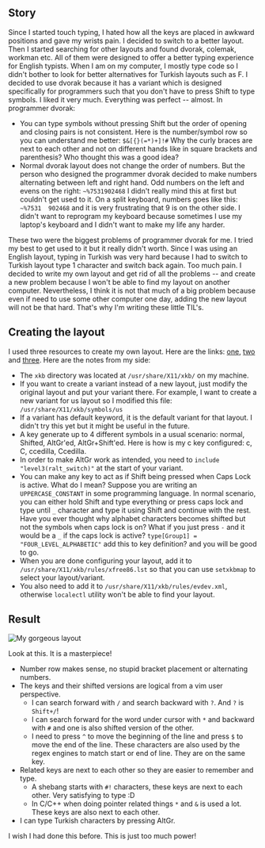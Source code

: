 ## Story
Since I started touch typing, I hated how all the keys are placed in awkward positions and gave my wrists pain. I decided to switch to a better layout. Then I started searching for other layouts and found dvorak, colemak, workman etc. All of them were designed to offer a better typing experience for English typists. When I am on my computer, I mostly type code so I didn't bother to look for better alternatives for Turkish layouts such as F. I decided to use dvorak because it has a variant which is designed specifically for programmers such that you don't have to press Shift to type symbols. I liked it very much. Everything was perfect -- almost. In programmer dvorak:

- You can type symbols without pressing Shift but the order of opening and closing pairs is not consistent. Here is the number/symbol row so you can understand me better: `$&[{}(=*)+]!#` Why the curly braces are next to each other and not on different hands like in square brackets and parenthesis? Who thought this was a good idea?
- Normal dvorak layout does not change the order of numbers. But the person who designed the programmer dvorak decided to make numbers alternating between left and right hand. Odd numbers on the left and evens on the right: `~%7531902468` I didn't really mind this at first but couldn't get used to it. On a split keyboard, numbers goes like this: `~%7531  902468` and it is very frustrating that 9 is on the other side. I didn't want to reprogram my keyboard because sometimes I use my laptop's keyboard and I didn't want to make my life any harder. 

These two were the biggest problems of programmer dvorak for me. I tried my best to get used to it but it really didn't worth. Since I was using an English layout, typing in Turkish was very hard because I had to switch to Turkish layout type 1 character and switch back again. Too much pain. I decided to write my own layout and get rid of all the problems -- and create a new problem because I won't be able to find my layout on another computer. Nevertheless, I think it is not that much of a big problem because even if need to use some other computer one day, adding the new layout will not be that hard. That's why I'm writing these little TIL's. 

## Creating the layout

I used three resources to create my own layout. Here are the links: [one](https://www.linux.com/news/creating-custom-keyboard-layouts-x11-using-xkb/), [two](http://karols.github.io/blog/2013/11/18/creating-custom-keyboard-layouts-for-linux/) and [three](https://wiki.archlinux.org/title/X_keyboard_extension). Here are the notes from my side: 

- The `xkb` directory was located at `/usr/share/X11/xkb/` on my machine.
- If you want to create a variant instead of a new layout, just modify the original layout and put your variant there. For example, I want to create a new variant for us layout so I modified this file: `/usr/share/X11/xkb/symbols/us`
- If a variant has default keyword, it is the default variant for that layout. I didn't try this yet but it might be useful in the future.
- A key generate up to 4 different symbols in a usual scenario: normal, Shifted, AltGr'ed, AltGr+Shift'ed. Here is how is my c key configured: c, C, ccedilla, Ccedilla.
- In order to make AltGr work as intended, you need to `include "level3(ralt_switch)"` at the start of your variant.
- You can make any key to act as if Shift being pressed when Caps Lock is active. What do I mean? Suppose you are writing an `UPPERCASE_CONSTANT` in some programming language. In normal scenario, you can either hold Shift and type everything or press caps lock and type until `_` character and type it using Shift and continue with the rest. Have you ever thought why alphabet characters becomes shifted but not the symbols when caps lock is on? What if you just press `-` and it would be a `_` if the caps lock is active? `type[Group1] = "FOUR_LEVEL_ALPHABETIC"` add this to key definition? and you will be good to go.
- When you are done configuring your layout, add it to `/usr/share/X11/xkb/rules/xfree86.lst` so that you can use `setxkbmap` to select your layout/variant.
- You also need to add it to `/usr/share/X11/xkb/rules/evdev.xml`, otherwise `localectl` utility won't be able to find your layout.

## Result

![My gorgeous layout](https://raw.github.com/Asocia/til/master/img/keyboard-layout.jpg)

Look at this. It is a masterpiece! 
- Number row makes sense, no stupid bracket placement or alternating numbers. 
- The keys and their shifted versions are logical from a vim user perspective.
  - I can search forward with `/` and search backward with `?`. And `?` is `Shift+/`! 
  - I can search forward for the word under cursor with `*` and backward with `#` and one is also shifted version of the other.
  - I need to press `^` to move the beginning of the line and press `$` to move the end of the line. These characters are also used by the regex engines to match start or end of line. They are on the same key.
- Related keys are next to each other so they are easier to remember and type. 
  - A shebang starts with `#!` characters, these keys are next to each other. Very satisfying to type :D
  - In C/C++ when doing pointer related things `*` and `&` is used a lot. These keys are also next to each other.
- I can type Turkish characters by pressing AltGr. 

I wish I had done this before. This is just too much power! 
